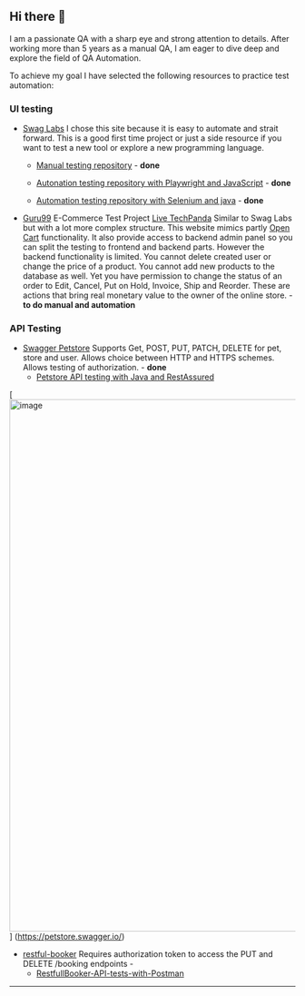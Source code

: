 ## Hi there 👋

<!--
**mtsonkova/mtsonkova** is a ✨ _special_ ✨ repository because its `README.md` (this file) appears on your GitHub profile.

Here are some ideas to get you started:

- 🔭 I’m currently working on ...
- 🌱 I’m currently learning JavaScript, Type Script
- 👯 I’m looking to collaborate on ...
- 🤔 I’m looking for help with ...
- 💬 Ask me about manual testing, Postman, JavaScript, websites to practice test automation
- 📫 How to reach me: mtsonkova950@gmail.com
- 😄 Pronouns: ...
- ⚡ Fun fact: I used ChatGPT to generate example business requirements for my selected practice web sites.
-->

I am a passionate QA with a sharp eye and strong attention to details. After working more than 5 years as a manual QA, I am eager to dive deep and explore the field of QA Automation. 

To achieve my goal I have selected the following resources to practice test automation:
### UI testing
- [Swag Labs](https://www.saucedemo.com/)
I chose this site because it is easy to automate and strait forward. This is a good first time project or just a side resource if you want to test a new tool or explore a new programming language.

  - [Manual testing repository](https://github.com/mtsonkova/SwagLabs-Testing-Project/tree/main) - **done**

  - [Autonation testing repository with Playwright and JavaScript](https://github.com/mtsonkova/SwagLabs-Testing-Project-Automation-with-Playwright) - **done**

  - [Automation testing repository with Selenium and java](https://github.com/mtsonkova/SwagLabs-Selenium-Framework-with-Java.git) - **done**

- [Guru99](https://www.guru99.com/) E-Commerce Test Project [Live TechPanda](http://live.techpanda.org/)
Similar to Swag Labs but with a lot more complex structure. This website mimics partly [Open Cart](https://www.opencart.com/index.php?route=cms/demo) functionality. It also provide access to backend admin panel so you can split the testing to frontend and backend parts. However the backend functionality is limited. You cannot delete created user or change the price of a product. You cannot add new products to the database as well. Yet you have permission to change the status of an order to Edit, Cancel, Put on Hold, Invoice, Ship and Reorder. These are actions that bring real monetary value to the owner of the online store. - **to do manual and automation**


### API Testing

- [Swagger Petstore](https://petstore.swagger.io/)
Supports Get, POST, PUT, PATCH, DELETE for pet, store and user. Allows choice between HTTP and HTTPS schemes. Allows testing of authorization. - **done**
  - [Petstore API testing with Java and RestAssured](https://github.com/mtsonkova/Petstore-RestAPITest-with-RestAssured)
 
 [<img width="938" alt="image" src="https://github.com/user-attachments/assets/105047d6-4781-45f5-909f-36b0f6b11351">] (https://petstore.swagger.io/)


- [restful-booker](https://restful-booker.herokuapp.com/apidoc/index.html)
Requires authorization token to access the PUT and DELETE /booking endpoints -
  - [RestfullBooker-API-tests-with-Postman](https://github.com/mtsonkova/RestfullBooker-API-tests-with-Postman)

---


